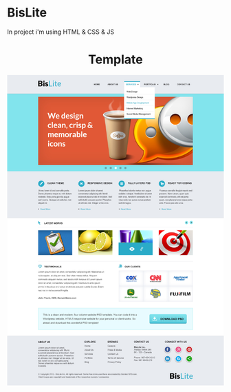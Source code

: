 # BisLite
<p>In project i'm using HTML & CSS & JS</p>



<h1 align="center">Template</h1>
 <img src="img/Bislite.jpg" alt="Template"/>
